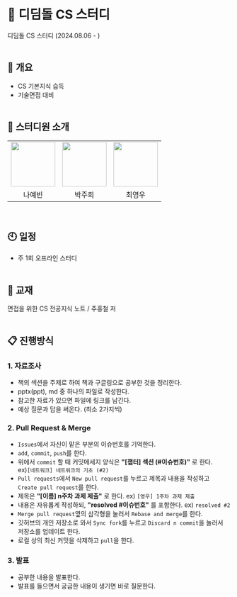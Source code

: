 # 🧱 디딤돌 CS 스터디
디딤돌 CS 스터디 (2024.08.06 - )
<br><br>

## 📌 개요
- CS 기본지식 습득
- 기술면접 대비
<br><br>

## 🧗 스터디원 소개

<table>
    <tr>
        <td><a href="https://github.com/yebrong"><img src="https://github.com/yebrong.png" width="100" height="100"/></a></td>
        <td><a href="https://github.com/aprilnineteen"><img src="https://github.com/aprilnineteen.png" width="100" height="100"/></a></td>
        <td><a href="https://github.com/pentorb"><img src="https://github.com/pentorb.png" width="100" height="100"/></a></td>
    </tr>
    <tr>
        <td align=center>나예빈</td>
        <td align=center>박주희</td>
        <td align=center>최영우</td>
    </tr>
</table>
<br>

## 🕙 일정
- 주 1회 오프라인 스터디
<br><br>

## 📖 교재
면접을 위한 CS 전공지식 노트 / 주홍철 저
<br><br>

## 📋 진행방식

### 1. 자료조사
- 책의 섹션을 주제로 하여 책과 구글링으로 공부한 것을 정리한다.
- pptx(ppt), md 중 하나의 파일로 작성한다.
- 참고한 자료가 있으면 파일에 링크를 남긴다.
- 예상 질문과 답을 써온다. (최소 2가지씩)

### 2. Pull Request & Merge
- `Issues`에서 자신이 맡은 부분의 이슈번호를 기억한다.
- `add`, `commit`, `push`를 한다.
- 위에서 `commit` 할 때 커밋메세지 양식은 **"[챕터] 섹션 (#이슈번호)"** 로 한다.<br> ex)`[네트워크] 네트워크의 기초 (#2)`
- `Pull requests`에서 `New pull request`를 누르고 제목과 내용을 작성하고 `Create pull request`를 한다.
- 제목은 **"[이름] n주차 과제 제출"** 로 한다. ex) `[영우] 1주차 과제 제출`
- 내용은 자유롭게 작성하되, **"resolved #이슈번호"** 를 포함한다. ex) `resolved #2`
- `Merge pull request`옆의 삼각형을 눌러서 `Rebase and merge`를 한다.
- 깃허브의 개인 저장소로 와서 `Sync fork`를 누르고 `Discard n commit`을 눌러서 저장소를 업데이트 한다.
- 로컬 상의 최신 커밋을 삭제하고 `pull`을 한다.

### 3. 발표
- 공부한 내용을 발표한다.
- 발표를 들으면서 궁금한 내용이 생기면 바로 질문한다.
